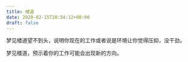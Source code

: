 ```yaml
---
title: 楼道
date: 2020-02-15T20:54:12+08:00
draft: false
---
```


梦见楼道望不到头，说明你现在的工作或者说是环境让你觉得压抑，没干劲。

梦见楼道，预示着你的工作可能会出现新的方向。


